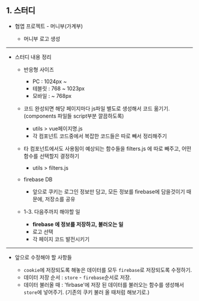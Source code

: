 ## 1. 스터디
- 협엽 프로젝트 - 머니부(가계부)

  - 머니부 로고 생성
***

- 스터디 내용 정리

  - 반응형 사이즈
    - PC : 1024px ~
    - 테블릿 : 768 ~ 1023px
    - 모바일 : ~ 768px

  - 코드 완성되면 해당 페이지마다 js파일 별도로 생성해서 코드 옮기기.(components 파일들 script부분 깔끔하도록)
    - utils > vue페이지명.js 
    - 각 컴포넌트 코드중에서 복잡한 코드들은 따로 빼서 정리해주기 

  - 타 컴포넌트에서도 사용됨이 예상되는 함수들을 filters.js 에 따로 빼주고, 어떤 함수를 선택할지 결정하기</code></pre>
    - utils > filters.js

  - firebase DB
    - 앞으로 쿠키는 로그인 정보만 담고, 모든 정보를 firebase에 담을것이기 때문에, 저장소를 공유

  - 1-3. 다음주까지 해야할 일
    - **firebase 에 정보를 저장하고, 불러오는 일**
    - 로고 선택
    - 각 페이지 코드 발전시키기 

***

  - 앞으로 수정해야 할 사항들

    - `cookie`에 저장되도록 해놓은 데이터를 모두 `firebase`로 저장되도록 수정하기.
    - 데이터 저장 순서 : `store` - `firebase`순서로 저장.
    - 데이터 불러올 때 : 'firbase'에 저장 된 데이터를 불러오는 함수를 생성해서 `store`에 넣어주기. (기존의 쿠키 불러 올 때처럼 해보기로.)
